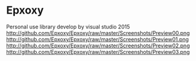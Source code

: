 # Epxoxy
Personal use library develop by visual studio 2015
http://github.com/Epxoxy/Epxoxy/raw/master/Screenshots/Preview00.png
http://github.com/Epxoxy/Epxoxy/raw/master/Screenshots/Preview01.png
http://github.com/Epxoxy/Epxoxy/raw/master/Screenshots/Preview02.png
http://github.com/Epxoxy/Epxoxy/raw/master/Screenshots/Preview03.png
